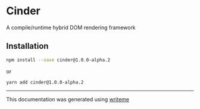 # Cinder

A compile/runtime hybrid DOM rendering framework

## Installation

```bash
npm install --save cinder@1.0.0-alpha.2
```
or
```bash
yarn add cinder@1.0.0-alpha.2
```

---
This documentation was generated using [writeme](https://www.npmjs.com/package/@writeme/core)
